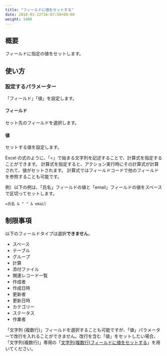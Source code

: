 ```yaml
---
title: "フィールドに値をセットする"
date: 2018-01-22T16:07:50+09:00
weight: 1400
---
```


## 概要

フィールドに指定の値をセットします。

## 使い方

### 設定するパラメーター

「フィールド」「値」を設定します。

#### フィールド

セット先のフィールドを選択します。

#### 値

セットする値を設定します。

Excel の式のように、「=」で始まる文字列を記述することで、計算式を指定することができます。
計算式を指定すると、アクション実行時にその計算式が計算されて、値がセットされます。
計算式ではフィールドコードで他のフィールドを参照することも可能です。

例）以下の例は、「氏名」フィールドの値と「email」フィールドの値をスペースで区切ってセットします。

```
=氏名 & " " & email
```

## 制限事項

以下のフィールドタイプは選択**できません**。

- スペース
- テーブル
- グループ
- 計算
- 添付ファイル
- 関連レコード一覧
- 作成者
- 作成日時
- 更新者
- 更新日時
- カテゴリー
- ステータス
- 作業者

「文字列 (複数行)」フィールドを選択することも可能ですが、「値」パラメーターで改行を入れることができません。改行を含む「値」をセットしたい場合、「文字列(複数行)」専用の「[文字列(複数行)フィールドに値をセットする](../set_multi_line_text_value)」を用いてください。